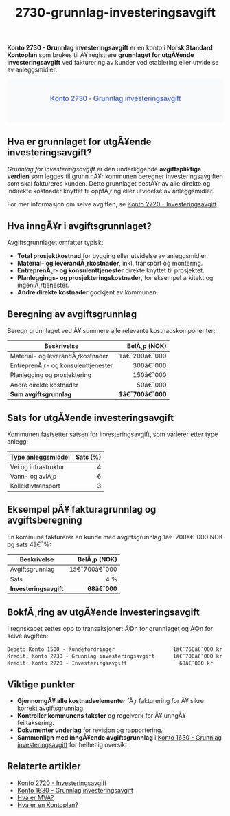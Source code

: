 ﻿---
title: "2730-grunnlag-investeringsavgift"
meta_title: "2730-grunnlag-investeringsavgift"
meta_description: '**Konto 2730 - Grunnlag investeringsavgift** er en konto i **Norsk Standard Kontoplan** som brukes til Ã¥ registrere **grunnlaget for utgÃ¥ende investeringsavgi...'
slug: 2730-grunnlag-investeringsavgift
type: blog
layout: pages/single
---

**Konto 2730 - Grunnlag investeringsavgift** er en konto i **Norsk Standard Kontoplan** som brukes til Ã¥ registrere **grunnlaget for utgÃ¥ende investeringsavgift** ved fakturering av kunder ved etablering eller utvidelse av anleggsmidler.

![Illustrasjon av konto 2730 Grunnlag investeringsavgift](2730-grunnlag-investeringsavgift-image.svg)

## Hva er grunnlaget for utgÃ¥ende investeringsavgift?

*Grunnlag for investeringsavgift* er den underliggende **avgiftspliktige verdien** som legges til grunn nÃ¥r kommunen beregner investeringsavgiften som skal faktureres kunden. Dette grunnlaget bestÃ¥r av alle direkte og indirekte kostnader knyttet til oppfÃ¸ring eller utvidelse av anleggsmidler.

For mer informasjon om selve avgiften, se [Konto 2720 - Investeringsavgift](/blogs/kontoplan/2720-investeringsavgift "Konto 2720 - Investeringsavgift").

## Hva inngÃ¥r i avgiftsgrunnlaget?

Avgiftsgrunnlaget omfatter typisk:

* **Total prosjektkostnad** for bygging eller utvidelse av anleggsmidler.
* **Material- og leverandÃ¸rkostnader**, inkl. transport og montering.
* **EntreprenÃ¸r- og konsulenttjenester** direkte knyttet til prosjektet.
* **Planleggings- og prosjekteringskostnader**, for eksempel arkitekt og ingeniÃ¸rtjenester.
* **Andre direkte kostnader** godkjent av kommunen.

## Beregning av avgiftsgrunnlag

Beregn grunnlaget ved Ã¥ summere alle relevante kostnadskomponenter:

| Beskrivelse                           | BelÃ¸p (NOK)   |
|---------------------------------------|--------------:|
| Material- og leverandÃ¸rkostnader      |   1â€¯200â€¯000   |
| EntreprenÃ¸r- og konsulenttjenester    |     300â€¯000   |
| Planlegging og prosjektering          |     150â€¯000   |
| Andre direkte kostnader               |      50â€¯000   |
| **Sum avgiftsgrunnlag**               | **1â€¯700â€¯000** |

## Sats for utgÃ¥ende investeringsavgift

Kommunen fastsetter satsen for investeringsavgift, som varierer etter type anlegg:

| Type anleggsmiddel   | Sats (%)   |
|----------------------|-----------:|
| Vei og infrastruktur |      4     |
| Vann- og avlÃ¸p       |      6     |
| Kollektivtransport   |      3     |

## Eksempel pÃ¥ fakturagrunnlag og avgiftsberegning

En kommune fakturerer en kunde med avgiftsgrunnlag 1â€¯700â€¯000 NOK og sats 4â€¯%:

| Beskrivelse                 | BelÃ¸p (NOK)    |
|-----------------------------|---------------:|
| Avgiftsgrunnlag             |     1â€¯700â€¯000  |
| Sats                        | 4 %            |
| **Investeringsavgift**      | **68â€¯000**     |

## BokfÃ¸ring av utgÃ¥ende investeringsavgift

I regnskapet settes opp to transaksjoner: Ã©n for grunnlaget og Ã©n for selve avgiften:

```plaintext
Debet: Konto 1500 - Kundefordringer                   1â€¯768â€¯000 kr
Kredit: Konto 2730 - Grunnlag investeringsavgift      1â€¯700â€¯000 kr
Kredit: Konto 2720 - Investeringsavgift                 68â€¯000 kr
```

## Viktige punkter

* **GjennomgÃ¥ alle kostnadselementer** fÃ¸r fakturering for Ã¥ sikre korrekt avgiftsgrunnlag.
* **Kontroller kommunens takster** og regelverk for Ã¥ unngÃ¥ feiltaksering.
* **Dokumenter underlag** for revisjon og rapportering.
* **Sammenlign med inngÃ¥ende avgiftsgrunnlag** i [Konto 1630 - Grunnlag investeringsavgift](/blogs/kontoplan/1630-grunnlag-investeringsavgift "Konto 1630 - Grunnlag investeringsavgift") for helhetlig oversikt.

## Relaterte artikler

* [Konto 2720 - Investeringsavgift](/blogs/kontoplan/2720-investeringsavgift "Konto 2720 - Investeringsavgift")
* [Konto 1630 - Grunnlag investeringsavgift](/blogs/kontoplan/1630-grunnlag-investeringsavgift "Konto 1630 - Grunnlag investeringsavgift")
* [Hva er MVA?](/blogs/regnskap/hva-er-moms-mva "Hva er MVA? MVA-regnskapsfÃ¸ring og merverdiavgift")
* [Hva er en Kontoplan?](/blogs/regnskap/hva-er-kontoplan "Hva er en Kontoplan? Komplett Guide til Kontoplaner i Norsk Regnskap")
